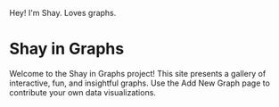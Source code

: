 Hey! I'm Shay. Loves graphs.

# Shay in Graphs

Welcome to the Shay in Graphs project! This site presents a gallery of interactive, fun, and insightful graphs. Use the Add New Graph page to contribute your own data visualizations. 